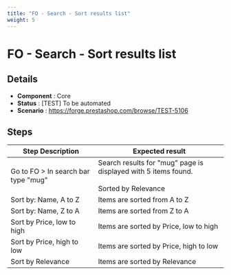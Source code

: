 ```yaml
---
title: "FO - Search - Sort results list"
weight: 5
---
```


# FO - Search - Sort results list
## Details
* **Component** : Core
* **Status** : [TEST] To be automated
* **Scenario** : https://forge.prestashop.com/browse/TEST-5106

## Steps
| Step Description | Expected result |
| ----- | ----- |
| Go to FO > In search bar type "mug" | Search results for "mug" page is displayed with 5 items found.<br><br>Sorted by Relevance |
| Sort by: Name, A to Z | Items are sorted from A to Z |
| Sort by: Name, Z to A | Items are sorted from Z to A |
| Sort by Price, low to high | Items are sorted by Price, low to high |
| Sort by Price, high to low | Items are sorted by Price, high to low |
| Sort by Relevance | Items are sorted by Relevance |
